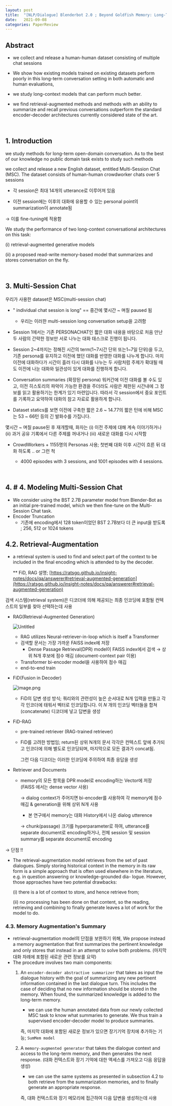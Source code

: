 ```yaml
---
layout: post
title:  "[NLP/Dialogue] Blenderbot 2.0 ; Beyond Goldfish Memory: Long-Term Open-Domain Conversation "
date:   2021-09-08
categories: PaperReview
---
```



## Abstract

- we collect and release a human-human dataset consisting of multiple chat sessions

- We show how existing models trained on existing datasets perform poorly in this long-term conversation setting in both automatic and human evaluations,

- we study long-context models that can perform much better.

- we find retrieval-augmented methods and methods with an ability to summarize and recall previous conversations outperform the standard encoder-decoder architectures currently considered state of the art.

<br>


## 1. Introduction

we study methods for long-term open-domain conversation. As to the best of our knowledge no public domain task exists to study such methods

we collect and release a new English dataset, entitled Multi-Session Chat (MSC). The dataset consists of human-human crowdworker chats over 5 sessions

- 각 session은 최대 14개의 utterance로 이루어져 있음

- 이전 session에는 이후의 대화에 유용할 수 있는 personal point의 summarization이 annotate됨

→ 이를 fine-tuning에 적용함


We study the performance of two long-context conversational architectures on this task:

(i) retrieval-augmented generative models

(ii) a proposed read-write memory-based model that summarizes and stores conversation on the fly.


<br>


## 3. Multi-Session Chat


우리가 사용한 dataset은 MSC(multi-session chat)

- " individual chat session is long"  == 중간에 몇시간 ~ 며칠 paused 됨

  - 우리는 이러한 multi-session long conversation setup을 고려함


- Session 1에서는 기존 PERSONACHAT인 짧은 대화 내용을 바탕으로 처음 만난 두 사람의 간략한 정보만 서로 나누는 대화 태스크로 진행이 됩니다.

- Session 2~4까지는 정해진 시간의 term(1~7시간 단위 또는1~7일 단위)을 두고, 기존 persona를 유지하고 이전에 했던 대화를 반영한 대화를 나누게 합니다. 마치 이전에 대화하다가 시간이 흘러 다시 대화를 나누는 두 사람처럼 주제가 확대될 때도 이전에 나눈 대화와 일관성이 있게 대화를 진행하게 합니다.

- Conversation summaries (확장된 persona) 워커간에 이전 대화를 볼 수도 있고, 이전 히스토리의 파악이 가능한 환경을 주더라도 사람은 제한된 시간내에 그 정보를 읽고 활용하기는 한계가 있기 마련입니다. 따라서 각 session에서 중요 포인트를 기록하고 요약하여 대화의 참고 자료로 활용하게 합니다.

- Dataset statics를 보면 이전에 구축한 짧은 2.6 ~ 14.77의 짧은 턴에 비해 MSC는 53 ~ 66턴 등의 긴 발화수를 가집니다.

몇시간 ~ 며칠 pause된 후 재개할때, 화자는 (i) 이전 주제에 대해 계속 이야기하거나 (ii) 과거 공유 기록에서 다른 주제를 꺼내거나 (iii) 새로운 대화를 다시 시작함

- CrowdWorkers + 1155명의 Personas 사용; 첫번째 대화 이후 시간이 흐른 뒤 대화 하도록 .. or 그런 척

  - 4000 episodes with 3 sessions, and 1001 episodes with 4 sessions.



<br>


## 4. # 4. Modeling Multi-Session Chat

- We consider using the BST 2.7B parameter model from Blender-Bot as an initial pre-trained model, which we then fine-tune on the Multi-Session Chat task.
- Encoder Truncation
    - 기존에 encoding에서 128 token이었던 BST 2.7B보다 더 큰 input을 받도록 ; 256, 512 or 1024 tokens

## 4.2. Retrieval-Augmentation

- a retrieval system is used to find and select part of the context to be included in the final encoding which is attended to by the decoder.

    ** FiD, RAG 설명; [https://ratsgo.github.io/insight-notes/docs/qa/answerer#retrieval-augmented-generation](https://ratsgo.github.io/insight-notes/docs/qa/answerer#retrieval-augmented-generation)

검색 시스템(retrieval system)은 디코더에 의해 제공되는 최종 인코딩에 포함될 컨텍스트의 일부를 찾아 선택하는데 사용

- RAG(Retrieval-Augmented Generation)

    ![Untitled](https://miro.medium.com/max/933/1*0pJxb3FpkzcFBpIRPfbTqw.png)

    - RAG utilizes Neural-retriever-in-loop which is itself a Transformer
    - 검색할 문서는 가장 가까운 FAISS index에 저장
        - Dense Passage Retrieval(DPR) model이 FAISS index에서 검색 → 상위 N개 후보에 점수 매김 (document-context pair 이용)
    - Transformer bi-encoder model을 사용하여 점수 매김
    - end-to-end train
- FiD(Fusion in Decoder)

    ![image.png](https://i.imgur.com/1ScrHuN.png)

    - FiD의 답변 생성 방식; 쿼리와의 관련성이 높은 순서대로 N개 입력을 만들고 각각 인코더에 태워서 벡터로 인코딩합니다. 이 𝑁 개의 인코딩 벡터들을 합쳐(concatenate) 디코더에 넣고 답변을 생성
- FiD-RAG
    - pre-trained retriever (RAG-trained retriever)
    - FiD를 고려한 방법임; return된 상위 N개의 문서 각각은 컨텍스트 앞에 추가되고 인코더에 의해 별도로 인코딩되며, 마지막으로 모든 결과가 concat됨.

        그런 다음 디코더는 이러한 인코딩에 주의하여 최종 응답을 생성

- Retriever and Documents
    - memory의 모든 항목을 DPR model로 encoding하는 Vector에 저장 (FAISS 에서는 dense vector 사용)

        → dialog context가 주어지면 bi-encoder를 사용하여 각 memory에 점수 매김 & generation을 위해 상위 N개 사용

        - 본 연구에서 memory는 대화 History에서 나온 dialog utterence

        → chunk(passage) 크기를 hyperparameter로 하여, utterance를 separate document로 encoding하거나, 전체 session 및 session summary를 separate document로 encoding

→ 단점 !!

- The retrieval-augmentation model  retrieves from the set of past dialogues. Simply storing historical context in the memory in its raw form is a simple approach that is often used elsewhere in the literature, e.g. in question answering or knowledge-grounded dia- logue. However, those approaches have two potential drawbacks:

    (i) there is a lot of context to store, and hence retrieve from;

    (ii) no processing has been done on that content, so the reading, retrieving and combining to finally generate leaves a lot of work for the model to do.

### 4.3. Memory Augmentation's Summary

- retrieval-augmentation model의 단점을 보완하기 위해, We propose instead a memory augmentation that first summarizes the pertinent knowledge and only stores that instead in an attempt to solve both problems. (마지막 대화 차례에 포함된 새로운 관련 정보를 요약)
- The procedure involves two main components:
    1. An `encoder-decoder abstractive summarizer` that takes as input the dialogue history with the goal of summarizing any new pertinent information contained in the last dialogue turn. This includes the case of deciding that no new information should be stored in the memory. When found, the summarized knowledge is added to the long-term memory.
        - we can use the human annotated data from our newly collected MSC task to know what summaries to generate. We thus train a supervised encoder-decoder model to produce summaries.

        즉, 마지막 대화에 포함된 새로운 정보가 있으면 장기기억 장치에 추가하는 기능;  `SumMem model`

    2. A `memory-augmented generator` that takes the dialogue context and access to the long-term memory, and then generates the next response. (대화 컨텍스트와 장기 기억에 대한 액세스를 가져오고 다음 응답을 생성)
        - we can use the same systems as presented in subsection 4.2 to both retrieve from the summarization memories, and to finally generate an appropriate response.

        즉, 대화 컨텍스트와 장기 메모리에 접근하여 다음 답변을 생성하는데 사용


<br>
